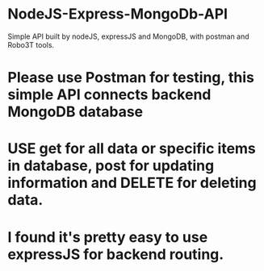 # NodeJS-Express-MongoDb-API
Simple API built by nodeJS, expressJS and MongoDB, with postman and Robo3T tools.
# Please use Postman for testing, this simple API connects backend MongoDB database
# USE get for all data or specific items in database, post for updating information and DELETE for deleting data.
# I found it's pretty easy to use expressJS for backend routing.
